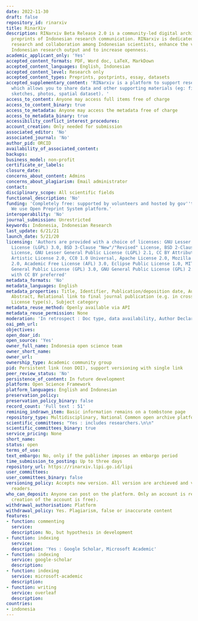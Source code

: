 ```yaml
---
date: 2022-11-30
draft: false
repository_id: rinarxiv
title: RinarXiv
description: RINarxiv Beta Release 2.0 is a community-led digital archive for unpublished
  preprints of Indonesian research communication. RINarxiv is dedicated to foster
  research and collaboration among Indonesian scientists, enhance the visibility of
  Indonesian research output and to increase openness.
academic_applicant_only: 'Yes'
accepted_content_formats: PDF, Word doc, LaTeX, MarkDown
accepted_content_languages: English, Indonesian
accepted_content_level: Research only
accepted_content_types: Preprints, postprints, essay, datasets
accepted_supplementary_content: 'RINarxiv is a platform to support research dissemination
  which allows you to share data and other supporting materials (eg: figures, illustrations,
  sketches, photos, spatial dataset). '
access_to_content: Anyone may access full items free of charge
access_to_content_binary: true
access_to_metadata: Anyone may access the metadata free of charge
access_to_metadata_binary: true
accessibility_conflict_interest_procedures:
account_creation: Only needed for submission
associated_editor: 'No'
associated_journal: 'No'
author_pid: ORCID
availability_of_associated_content:
backups:
business_model: non-profit
certificate_or_labels:
closure_date:
concerns_about_content: Admins
concerns_about_plagiarism: Email administrator
contact:
disciplinary_scope: All scientific fields
functional_description: 'No'
funding: 'Completely free: supported by volunteers and hosted by gov''t institution.
  We use Open Preprint System platform.'
interoperability: 'No'
journal_submission: Unrestricted
keywords: Indonesia, Indonesian Research
last_update: 6/21/21
launch_date: 5/21/20
licensing: 'Authors are provided with a choice of licenses: GNU Lesser General Public
  License (LGPL) 3.0, BSD 3-Clause "New"/"Revised" License, BSD 2-Clause "Simplified"
  License, GNU Lesser General Public License (LGPL) 2.1, CC BY Attribution 4.0 International,
  Artistic License 2.0, CC0 1.0 Universal, Apache License 2.0, Mozilla Public License
  2.0, Academic Free License (AFL) 3.0, Eclipse Public License 1.0, MIT License, GNU
  General Public License (GPL) 3.0, GNU General Public License (GPL) 2.0, No license,
  with CC BY preferred'
metadata_formats: 'No'
metadata_languages: English
metadata_properties: Title, Identifier, Publication/deposition date, Author name(s),
  Abstract, Relational link to final journal publication (e.g. in crossref metadata),
  License type(s), Subject category
metadata_reuse_method: Openly available via API
metadata_reuse_permission: None
moderation: 'In retrospect : Doc type, data availability, Author Declaration, '
oai_pmh_url:
objectives:
open_doar_id:
open_source: 'Yes'
owner_full_name: Indonesia open science team
owner_short_name:
owner_url:
ownership_type: Academic community group
pid: Persistent link (non DOI), support versioning with single link
peer_review_status: 'No'
persistence_of_content: In future development
platform: Open Science Framework
platform_languages: English and Indonesian
preservation_policy:
preservation_policy_binary: false
record_count: 'Full text : 51'
remining_indrawn_item: Basic information remains on a tombstone page
repository_type: Multidisciplinary, National Common open archive platform
scientific_committees: "Yes : includes researchers.\n\n"
scientific_committees_binary: true
service_pricing: None
short_name:
status: open
terms_of_use:
text_embargo: No, only if the publisher imposes an embargo period
time_submission_to_posting: Up to three days
repository_url: https://rinarxiv.lipi.go.id/lipi
user_committees:
user_committees_binary: false
versioning_policy: Accepts new version. All version are archieved and visible for
  readers.
who_can_deposit: Anyone can post on the platform. Only an account is required ( The
  creation of the account is free).
withdrawal_authorisation: Platform
withdrawal_policy: Yes. Plagiarism, false or inaccurate content
features:
- function: commenting
  service:
  description: No, but hypothesis in development
- function: indexing
  service:
  description: 'Yes : Google Scholar, Microsoft Academic'
- function: indexing
  service: google-scholar
  description:
- function: indexing
  service: microsoft-academic
  description:
- function: writing
  service: overleaf
  description:
countries:
- indonesia
---
```



